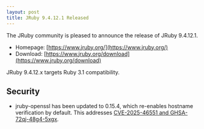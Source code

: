```yaml
---
layout: post
title: JRuby 9.4.12.1 Released
---
```


The JRuby community is pleased to announce the release of JRuby 9.4.12.1.

* Homepage: [https://www.jruby.org/](https://www.jruby.org/)
* Download: [https://www.jruby.org/download](https://www.jruby.org/download)

JRuby 9.4.12.x targets Ruby 3.1 compatibility.

Security
--------

* jruby-openssl has been updated to 0.15.4, which re-enables hostname verification by default. This addresses [CVE-2025-46551 and GHSA-72qj-48g4-5xgx](https://github.com/jruby/jruby-openssl/security/advisories/GHSA-72qj-48g4-5xgx).


